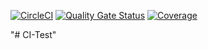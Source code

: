 [![CircleCI](https://circleci.com/gh/markusremplbauer/CI-Test/tree/master.svg?style=svg)](https://circleci.com/gh/markusremplbauer/CI-Test/tree/master)
[![Quality Gate Status](https://sonarcloud.io/api/project_badges/measure?project=markusremplbauer_CI-Test&metric=alert_status)](https://sonarcloud.io/dashboard?id=markusremplbauer_CI-Test)
[![Coverage](https://sonarcloud.io/api/project_badges/measure?project=markusremplbauer_CI-Test&metric=coverage)](https://sonarcloud.io/dashboard?id=markusremplbauer_CI-Test)

"# CI-Test" 
